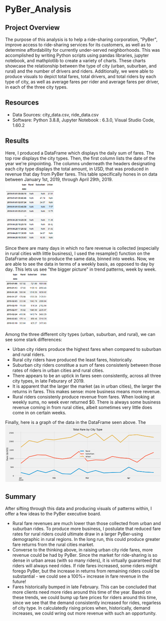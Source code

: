 # PyBer_Analysis

## Project Overview
The purpose of this analysis is to help a ride-sharing corporation, "PyBer", improve access to ride-sharing services for its customers, as well as to determine affordability for currently under-served neighborhoods. This was accomplished by writing Python scripts using pandas libraries, jupyter notebook, and mathplotlib to create a variety of charts. These charts showcase the relationship between the type of city (urban, suburban, and rural) and the number of drivers and riders. Additionally, we were able to produce visuals to depict total fares, total drivers, and total riders by each type of city, as well as average fares per rider and average fares per driver, in each of the three city types.

## Resources
- Data Sources: city_data.csv, ride_data.csv
- Software: Python 3.8.8, Jupyter Notebook : 6.3.0, Visual Studio Code, 1.60.2

## Results
Here, I produced a DataFrame which displays the daily sum of fares. The top row displays the city types. Then, the first column lists the date of the year we're pinpointing. The columns underneath the headers designating each city type displays the total amount, in USD, that was produced in revenue that day from PyBer fares. This table specifically hones in on data between January 1st, 2019, through April 29th, 2019.
![Total Fare by City Type: Daily Data](Resources/total_fare_by_city_type_daily.png)

Since there are many days in which no fare revenue is collected (especially in rural cities with little business), I used the resample() function on the DataFrame above to produce the same data, binned into weeks. Now, we are able to see the data in terms of a weekly basis, as opposed to day by day. This lets us see "the bigger picture" in trend patterns, week by week.
![Total Fare by City Type: Sorted by Week](Resources/total_fare_by_city_type_weekly.png)

Among the three different city types (urban, suburban, and rural), we can see some stark differences:
- Urban city riders produce the highest fares when compared to suburban and rural riders.
- Rural city riders have produced the least fares, historically.
- Suburban city riders constitue a sum of fares consistenly between those rates of riders in urban cities and rural cities.
- There appears to be an uptick in fares seen consistently, across all three city types, in late Feburary of 2019.
- It is apparent that the larger the market (as in urban cities), the larger the returns in fares. This makes sense: more business means more revenue.
- Rural riders consistenly produce revenue from fares. When looking at weekly sums, no week ever returned $0. There is always some business revenue coming in from rural cities, albeit sometimes very little does come in on certain weeks. 

Finally, here is a graph of the data in the DataFrame seen above. The 
![Total Fare by City Type](Resources/total_fare_by_city_type.png)

## Summary
After sifting through this data and producing visuals of patterns within, I offer a few ideas to the PyBer executive board.
- Rural fare revenues are much lower than those collected from urban and suburban rides. To produce more business, I postulate that reduced fare rates for rural riders could ultimate draw in a larger PyBer-using demographic in rural regions. In the long run, this could produce greater fare returns from the rural cities market.
- Converse to the thinking above, in raising urban city ride fares, more revenue could be had by PyBer. Since the market for ride-sharing is so dense in urban areas (with so many riders), it is virtually guaranteed that riders will always need rides. If ride fares increased, some riders might forego PyBer, but the increase in returns from remaining riders could be substantial - we could see a 100%+ increase in fare revenue in the future!
- Fares historically bumped in late February. This can be concluded that more clients need more rides around this time of the year. Based on these trends, we could bump up fare prices for riders around this time, since we see that the demand consistently increased for rides, regarless of city type. In calculatedly rising prices when, historically, demand increases, we could wring out more revenue with such an opportunity.